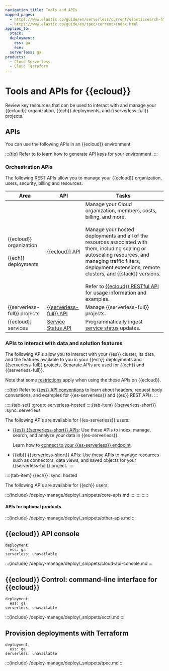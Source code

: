 ```yaml
---
navigation_title: Tools and APIs
mapped_pages:
  - https://www.elastic.co/guide/en/serverless/current/elasticsearch-http-apis.html
  - https://www.elastic.co/guide/en/tpec/current/index.html
applies_to:
  stack:
  deployment:
    ess: ga
    ece:
  serverless: ga
products:
  - Cloud Serverless
  - Cloud Terraform
---
```


# Tools and APIs for {{ecloud}}

Review key resources that can be used to interact with and manage your {{ecloud}} organization, {{ech}} deployments, and {{serverless-full}} projects.

## APIs

You can use the following APIs in an {{ecloud}} environment.

:::{tip}
Refer to [](/deploy-manage/api-keys.md) to learn how to generate API keys for your environment.
:::

### Orchestration APIs

The following REST APIs allow you to manage your {{ecloud}} organization, users, security, billing and resources.

| Area | API | Tasks |
| --- | --- | --- |
| {{ecloud}} organization<br><br>{{ech}} deployments | [{{ecloud}} API](https://www.elastic.co/docs/api/doc/cloud/) | Manage your Cloud organization, members, costs, billing, and more.<br><br>Manage your hosted deployments and all of the resources associated with them, including scaling or autoscaling resources, and managing traffic filters, deployment extensions, remote clusters, and {{stack}} versions.<br><br>Refer to [{{ecloud}} RESTful API](cloud://reference/cloud-hosted/ec-api-restful.md) for usage information and examples. |
| {{serverless-full}} projects | [{{serverless-full}} API](https://www.elastic.co/docs/api/doc/elastic-cloud-serverless) | Manage {{serverless-full}} projects. |
| {{ecloud}} services | [Service Status API](https://status.elastic.co/api/) | Programmatically ingest [service status](/deploy-manage/cloud-organization/service-status.md) updates. |


### APIs to interact with data and solution features

The following APIs allow you to interact with your {{es}} cluster, its data, and the features available to you in your {{ech}} deployments and {{serverless-full}} projects. Separate APIs are used for {{ech}} and {{serverless-full}}.

Note that some [restrictions](/deploy-manage/deploy/elastic-cloud/restrictions-known-problems.md#ec-restrictions-apis-elasticsearch) apply when using the these APIs on {{ecloud}}.

:::{tip}
Refer to [{{es}} API conventions](elasticsearch://reference/elasticsearch/rest-apis/api-conventions.md) to learn about headers, request body conventions, and examples for {{es-serverless}} and {{es}} REST APIs.
:::

:::::{tab-set}
:group: serverless-hosted
::::{tab-item} {{serverless-short}}
:sync: serverless

The following APIs are available for {{es-serverless}} users:

- [{{es}} {{serverless-short}} APIs](https://www.elastic.co/docs/api/doc/elasticsearch-serverless): Use these APIs to index, manage, search, and analyze your data in {{es-serverless}}.

  Learn how to [connect to your {{es-serverless}} endpoint](/solutions/search/get-started.md).
- [{{kib}} {{serverless-short}} APIs](https://www.elastic.co/docs/api/doc/serverless): Use these APIs to manage resources such as connectors, data views, and saved objects for your {{serverless-full}} project.
::::

::::{tab-item} {{ech}}
:sync: hosted

The following APIs are available for {{ech}} users:

:::{include} /deploy-manage/deploy/_snippets/core-apis.md
:::
::::
:::::

#### APIs for optional products

:::{include} /deploy-manage/deploy/_snippets/other-apis.md
:::

## {{ecloud}} API console
```{applies_to}
deployment:
  ess: ga
serverless: unavailable
```

:::{include} /deploy-manage/deploy/_snippets/cloud-api-console.md
:::


## {{ecloud}} Control: command-line interface for {{ecloud}}
```{applies_to}
deployment:
  ess: ga
serverless: unavailable
```

:::{include} /deploy-manage/deploy/_snippets/ecctl.md
:::


## Provision deployments with Terraform
```{applies_to}
deployment:
  ess: ga
serverless: unavailable
```

:::{include} /deploy-manage/deploy/_snippets/tpec.md
:::
